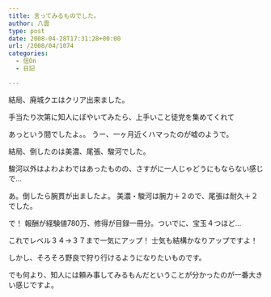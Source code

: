 ```yaml
---
title: 言ってみるものでした。
author: 八雲
type: post
date: 2008-04-28T17:31:28+00:00
url: /2008/04/1074
categories:
  - 信On
  - 日記

---
```

結局、廃城クエはクリア出来ました。
  
手当たり次第に知人にぼやいてみたら、上手いこと徒党を集めてくれて
  
あっという間でしたよ。。 うー、一ヶ月近くハマったのが嘘のようで。

結局、倒したのは美濃、尾張、駿河でした。
  
駿河以外はよわよわではあったものの、さすがに一人じゃどうにもならない感じで…
  
あ。倒したら腕貫が出ましたよ。 美濃・駿河は腕力＋２ので、尾張は耐久＋２でした。

で！ 報酬が経験値780万、修得が目録一冊分。ついでに、宝玉４つほど…
  
これでレベル３４→３７まで一気にアップ！ 士気も結構かなりアップですよ！
  
しかし、そろそろ野良で狩り行けるようになりたいものです。

でも何より、知人には頼み事してみるもんだということが分かったのが一番大きい感じですよ。